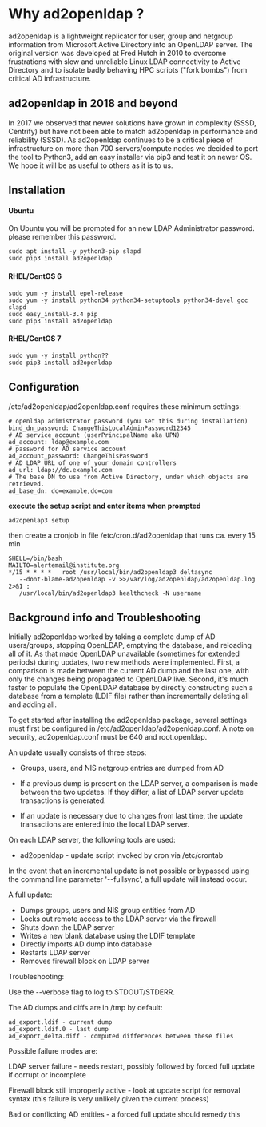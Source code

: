 # Why ad2openldap ?

ad2openldap is a lightweight replicator for user, group and netgroup information
from Microsoft Active Directory into an OpenLDAP server. The original
version was developed at Fred Hutch in 2010 to overcome frustrations with slow
and unreliable Linux LDAP connectivity to Active Directory and to isolate badly
behaving HPC scripts ("fork bombs") from critical AD infrastructure.

## ad2openldap in 2018 and beyond

In 2017 we observed that newer solutions have grown in complexity (SSSD, Centrify)
but have not been able to match ad2openldap in performance and reliability (SSSD).
As ad2openldap continues to be a critical piece of infrastructure on more than
700 servers/compute nodes we decided to port the tool to Python3, add an easy
installer via pip3 and test it on newer OS. We hope it will be as useful to others
as it is to us.

## Installation

#### Ubuntu

On Ubuntu you will be prompted for an new LDAP Administrator password. please
remember this password.

    sudo apt install -y python3-pip slapd
    sudo pip3 install ad2openldap

#### RHEL/CentOS 6

    sudo yum -y install epel-release
    sudo yum -y install python34 python34-setuptools python34-devel gcc slapd
    sudo easy_install-3.4 pip
    sudo pip3 install ad2openldap

#### RHEL/CentOS 7

    sudo yum -y install python??
    sudo pip3 install ad2openldap

## Configuration

/etc/ad2openldap/ad2openldap.conf requires these minimum settings:

    # openldap adimistrator password (you set this during installation)
    bind_dn_password: ChangeThisLocalAdminPassword12345
    # AD service account (userPrincipalName aka UPN)
    ad_account: ldap@example.com
    # password for AD service account
    ad_account_password: ChangeThisPassword
    # AD LDAP URL of one of your domain controllers
    ad_url: ldap://dc.example.com
    # The base DN to use from Active Directory, under which objects are  retrieved.
    ad_base_dn: dc=example,dc=com

**execute the setup script and enter items when prompted**

    ad2openlap3 setup

then create a cronjob in file /etc/cron.d/ad2openldap that runs ca. every 15 min

    SHELL=/bin/bash
    MAILTO=alertemail@institute.org
    */15 * * * *   root /usr/local/bin/ad2openldap3 deltasync
       --dont-blame-ad2openldap -v >>/var/log/ad2openldap/ad2openldap.log 2>&1 ;
       /usr/local/bin/ad2openldap3 healthcheck -N username

## Background info and Troubleshooting

Initially ad2openldap worked by taking a complete dump of AD users/groups,
stopping OpenLDAP, emptying the database, and reloading all of it.  As that
made OpenLDAP unavailable (sometimes for extended periods) during updates, two
new methods were implemented.  First, a comparison is made between the current
AD dump and the last one, with only the changes being propagated to OpenLDAP
live.  Second, it's much faster to populate the OpenLDAP database by directly
constructing such a database from a template (LDIF file)
rather than incrementally deleting all and adding all.

To get started after installing the ad2openldap package, several settings
must first be configured in /etc/ad2openldap/ad2openldap.conf.  A note
on security, ad2openldap.conf must be 640 and root.openldap.

An update usually consists of three steps:

* Groups, users, and NIS netgroup entries are dumped from AD

* If a previous dump is present on the LDAP server, a comparison is made between
  the two updates.  If they differ, a list of LDAP server update transactions is
  generated.
* If an update is necessary due to changes from last time, the update
  transactions are entered into the local LDAP server.

On each LDAP server, the following tools are used:

* ad2openldap - update script invoked by cron via /etc/crontab

In the event that an incremental update is not possible or bypassed using the
command line parameter '--fullsync', a full update will instead occur.

A full update:

* Dumps groups, users and NIS group entities from AD
* Locks out remote access to the LDAP server via the firewall
* Shuts down the LDAP server
* Writes a new blank database using the LDIF template
* Directly imports AD dump into database
* Restarts LDAP server
* Removes firewall block on LDAP server


Troubleshooting:

Use the --verbose flag to log to STDOUT/STDERR.

The AD dumps and diffs are in /tmp by default:

    ad_export.ldif - current dump
    ad_export.ldif.0 - last dump
    ad_export_delta.diff - computed differences between these files

Possible failure modes are:

LDAP server failure - needs restart, possibly followed by forced full update
if corrupt or incomplete

Firewall block still improperly active - look at update script for removal
syntax (this failure is very unlikely given the current process)

Bad or conflicting AD entities - a forced full update should remedy this
